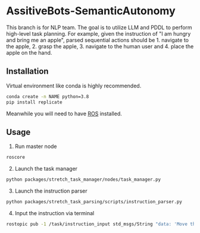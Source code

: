 # AssitiveBots-SemanticAutonomy
This branch is for NLP team. The goal is to utilize LLM and PDDL to perform high-level task planning. 
For example, given the instruction of "I am hungry and bring me an apple", parsed sequential actions 
should be 1. navigate to the apple, 2. grasp the apple, 3. navigate to the human user and 4. place
the apple on the hand.

## Installation
Virtual environment like conda is highly recommended. 
```bash
conda create -n NAME python=3.8
pip install replicate
```
Meanwhile you will need to have [ROS](https://wiki.ros.org/noetic/Installation/Ubuntu) installed.

## Usage
1. Run master node
```bash
roscore
```
2. Launch the task manager
```bash
python packages/stretch_task_manager/nodes/task_manager.py
```
3. Launch the instruction parser
```bash
python packages/stretch_task_parsing/scripts/instruction_parser.py
```
4. Input the instruction via terminal
```bash
rostopic pub -1 /task/instruction_input std_msgs/String "data: 'Move the coke from dining_table to sink in the kitchen'"
```
